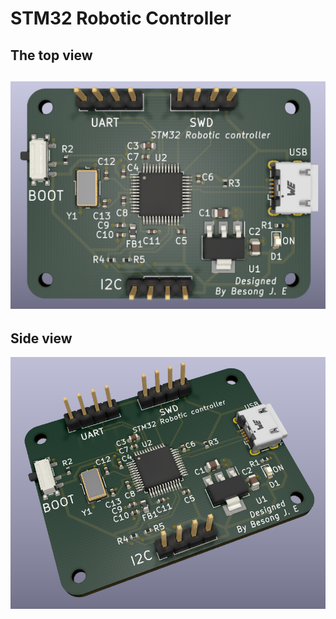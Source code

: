 # STM32 Robotic Controller

## The top view
## ![](docs/posterimage.PNG)

 ## Side view
 ![](docs/posterdiagonal.PNG)
